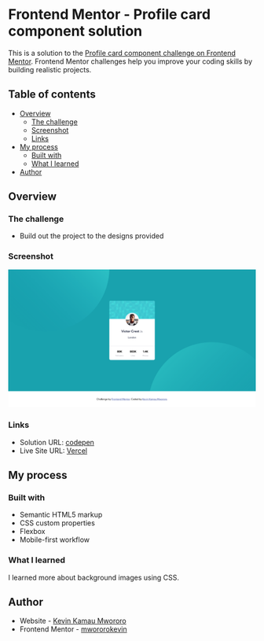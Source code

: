 # Frontend Mentor - Profile card component solution

This is a solution to the [Profile card component challenge on Frontend Mentor](https://www.frontendmentor.io/challenges/profile-card-component-cfArpWshJ). Frontend Mentor challenges help you improve your coding skills by building realistic projects. 

## Table of contents

- [Overview](#overview)
  - [The challenge](#the-challenge)
  - [Screenshot](#screenshot)
  - [Links](#links)
- [My process](#my-process)
  - [Built with](#built-with)
  - [What I learned](#what-i-learned)
- [Author](#author)

## Overview

### The challenge

- Build out the project to the designs provided

### Screenshot

![](./screenshot.png)

### Links

- Solution URL: [codepen](https://codepen.io/mwororokevin/pen/KKXgyjm)
- Live Site URL: [Vercel](https://profile-card-component-rho-five.vercel.app)

## My process

### Built with

- Semantic HTML5 markup
- CSS custom properties
- Flexbox
- Mobile-first workflow

### What I learned

I learned more about background images using CSS.

## Author

- Website - [Kevin Kamau Mwororo](https://mwororokevin.github.io)
- Frontend Mentor - [mwororokevin](https://www.frontendmentor.io/profile/mwororokevin)
